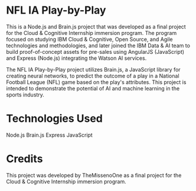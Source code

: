 # NFL IA Play-by-Play

This is a Node.js and Brain.js project that was developed as a final project for the Cloud & Cognitive Internship immersion program. The program focused on studying IBM Cloud & Cognitive, Open Source, and Agile technologies and methodologies, and later joined the IBM Data & AI team to build proof-of-concept assets for pre-sales using AngularJS (JavaScript) and Express (Node.js) integrating the Watson AI services.

The NFL IA Play-by-Play project utilizes Brain.js, a JavaScript library for creating neural networks, to predict the outcome of a play in a National Football League (NFL) game based on the play's attributes. This project is intended to demonstrate the potential of AI and machine learning in the sports industry.

# Technologies Used
Node.js
Brain.js
Express
JavaScript
# Credits
This project was developed by TheMissenoOne as a final project for the Cloud & Cognitive Internship immersion program.
